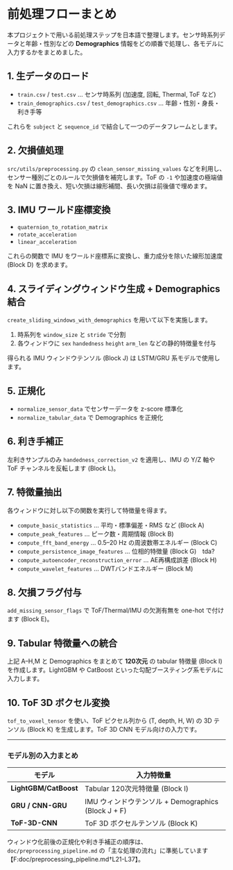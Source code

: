 # 前処理フローまとめ

本プロジェクトで用いる前処理ステップを日本語で整理します。センサ時系列データと年齢・性別などの **Demographics** 情報をどの順番で処理し、各モデルに入力するかをまとめました。

## 1. 生データのロード

- `train.csv` / `test.csv` … センサ時系列 (加速度, 回転, Thermal, ToF など)
- `train_demographics.csv` / `test_demographics.csv` … 年齢・性別・身長・利き手等

これらを `subject` と `sequence_id` で結合して一つのデータフレームとします。

## 2. 欠損値処理

`src/utils/preprocessing.py` の `clean_sensor_missing_values` などを利用し、センサー種別ごとのルールで欠損値を補完します。ToF の `-1` や加速度の極端値を NaN に置き換え、短い欠損は線形補間、長い欠損は前後値で埋めます。

## 3. IMU ワールド座標変換

- `quaternion_to_rotation_matrix`
- `rotate_acceleration`
- `linear_acceleration`

これらの関数で IMU をワールド座標系に変換し、重力成分を除いた線形加速度 (Block D) を求めます。

## 4. スライディングウィンドウ生成 + Demographics 結合

`create_sliding_windows_with_demographics` を用いて以下を実施します。

1. 時系列を `window_size` と `stride` で分割
2. 各ウィンドウに `sex` `handedness` `height` `arm_len` などの静的特徴量を付与

得られる IMU ウィンドウテンソル (Block J) は LSTM/GRU 系モデルで使用します。

## 5. 正規化

- `normalize_sensor_data` でセンサーデータを z-score 標準化
- `normalize_tabular_data` で Demographics を正規化

## 6. 利き手補正

左利きサンプルのみ `handedness_correction_v2` を適用し、IMU の Y/Z 軸や ToF チャンネルを反転します (Block L)。

## 7. 特徴量抽出

各ウィンドウに対し以下の関数を実行して特徴量を得ます。

- `compute_basic_statistics` … 平均・標準偏差・RMS など (Block A)
- `compute_peak_features` … ピーク数・周期情報 (Block B)
- `compute_fft_band_energy` … 0.5–20 Hz の周波数帯エネルギー (Block C)
- `compute_persistence_image_features` … 位相的特徴量 (Block G)　tda?
- `compute_autoencoder_reconstruction_error` … AE再構成誤差 (Block H)
- `compute_wavelet_features` … DWTバンドエネルギー (Block M)

## 8. 欠損フラグ付与

`add_missing_sensor_flags` で ToF/Thermal/IMU の欠測有無を one-hot で付けます (Block E)。

## 9. Tabular 特徴量への統合

上記 A–H,M と Demographics をまとめて **120次元** の tabular 特徴量 (Block I) を作成します。LightGBM や CatBoost といった勾配ブースティング系モデルに入力します。

## 10. ToF 3D ボクセル変換

`tof_to_voxel_tensor` を使い、ToF ピクセル列から (T, depth, H, W) の 3D テンソル (Block K) を生成します。ToF 3D CNN モデル向けの入力です。

---

### モデル別の入力まとめ

| モデル                 | 入力特徴量                                                    |
|-----------------------|-----------------------------------------------------------|
| **LightGBM/CatBoost** | Tabular 120次元特徴量 (Block I)                            |
| **GRU / CNN-GRU**     | IMU ウィンドウテンソル + Demographics (Block J + F)        |
| **ToF-3D-CNN**        | ToF 3D ボクセルテンソル (Block K)                           |

ウィンドウ化前後の正規化や利き手補正の順序は、`doc/preprocessing_pipeline.md` の「主な処理の流れ」に準拠しています【F:doc/preprocessing_pipeline.md†L21-L37】。

